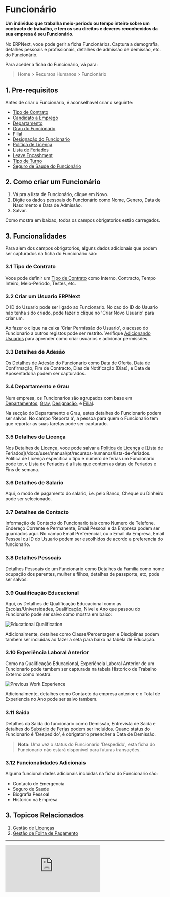 <!-- add-breadcrumbs -->
# Funcionário

**Um individuo que trabalha meio-periodo ou tempo inteiro sobre um contracto de trabalho, e tem os seu direitos e deveres reconhecidos da sua empresa é seu Funcionário.**

No ERPNext, voce pode gerir a ficha Funcionários. Captura a demografia, detalhes pessoais e profissionais, detalhes de admissão de demissão, etc. do Funcionário.


Para aceder a ficha do Funcionário, vá para:

> Home > Recursos Humanos > Funcionário

## 1. Pre-requisitos

Antes de criar o Funcionário, é aconselhavel criar o seguinte:

* [Tipo de Contrato](/docs/user/manual/pt/recursos-humanos/tipo-de-contracto)
* [Candidato a Emprego](/docs/user/manual/pt/recursos-humanos/candidato-emprego) 
* [Departamento](/docs/user/manual/pt/recursos-humanos/departamento)
* [Grau do Funcionario](/docs/user/manual/pt/recursos-humanos/grau-funcionario)
* [Filial](/docs/user/manual/pt/recursos-humanos/filial)
* [Designação do Funcionario](/docs/user/manual/pt/recursos-humanos/designação)
* [Politica de Licença](/docs/user/manual/pt/recursos-humanos/politica-de-licença)
* [Lista de Feriados](/docs/user/manual/pt/recursos-humanos/lista-de-feriados)
* [Leave Encashment](/docs/user/manual/pt/recursos-humanos/leave-encashment)
* [Tipo de Turno](/docs/user/manual/pt/recursos-humanos/gestão-de-turnos)
* [Seguro de Saude do Funcionário](/docs/user/manual/pt/recursos-humanos/seguro-saúde)

## 2. Como criar um Funcionário
  
1. Vá pra a lista de Funcionário, clique em Novo.
1. Digite os dados pessoais do Funcionário como Nome, Genero, Data de Nascimento e Data de Admissão.
1. Salvar.

Como mostra em baixao, todos os campos obrigatorios estão carregados.


## 3. Funcionalidades

Para alem dos campos obrigatorios, alguns dados adicionais que podem ser capturados na ficha do Funcionário são:

### 3.1 Tipo de Contrato

Voce pode definir um [Tipo de Contrato](/docs/user/manual/pt/recursos-humanos/tipo-de-contracto) como Interno, Contracto, Tempo Inteiro, Meio-Periodo, Testes, etc.


### 3.2 Criar um Usuario ERPNext

O ID do Usuario pode ser ligado ao Funcionario. No cao do ID do Usuario não tenha sido criado, pode fazer o clique no 'Criar Novo Usuario' para criar um. 
 
Ao fazer o clique na caixa 'Criar Permissão do Usuario', o acesso do Funcionario a outros registos pode ser restrito. Verifique [Adicionando Usuarios](/docs/user/manual/pt/configuração/usuarios-e-permissões/adicionar-usuarios) para aprender como criar usuarios e adicionar permissões.


### 3.3 Detalhes de Adesão

Os Detalhes de Adesão do Funcionario como Data de Oferta, Data de Confirmação, Fim de Contracto, Dias de Notificação (Dias), e Data de Aposentadoria podem ser capturados. 


### 3.4 Departamento e Grau

Num empresa, os Funcionarios são agrupados com base em [Departamentos](/docs/user/manual/pt/recursos-humanos/departamento), [Gray](/docs/user/manual/pt/recursos-humanos/grau-funcionario), [Designação](/docs/user/manual/pt/recursos-humanos/designação), e [Filial](/docs/user/manual/pt/recursos-humanos/filial). 

Na secção do Departamento e Grau, estes detalhes do Funcionario podem ser salvos. No campo 'Reporta a', a pessoa para quem o Funcionario tem que reportar as suas tarefas pode ser capturado.


### 3.5 Detalhes de Licença

Nos Detalhes de Licença, voce pode salvar a [Politica de Licença](/docs/user/manual/pt/recursos-humanos/politica-de-licença) e [Lista de Feriados](/docs/user/manual/pt/recursos-humanos/lista-de-feriados. Politica de Licença especifica o tipo e numero de ferias um Funcionario pode ter, e Lista de Feriados é a lista que contem as datas de Feriados e Fins de semana.


### 3.6 Detalhes de Salario

Aqui, o modo de pagamento do salario, i.e. pelo Banco, Cheque ou Dinheiro pode ser selecionado.


### 3.7 Detalhes de Contacto

Informação de Contacto do Funcionario tais como Numero de Telefone, Endereço Corrente e Permanente, Email Pessoal e da Empresa podem ser guardados aqui. No campo Email Preferencial, ou o Email da Empresa, Email Pessoal ou ID do Usuario podem ser escolhidos de acordo a preferencia do funcionario.
 

### 3.8 Detalhes Pessoais

Detalhes Pessoais de um Funcionario como Detalhes da Familia como nome ocupação dos parentes, mulher e filhos, detalhes de passporte, etc, pode ser salvos. 

### 3.9 Qualificação Educacional

Aqui, os Detalhes de Qualificação Educacional como as Escolas/Universidades, Qualificação, Nivel e Ano que passou do Funcionario pode ser salvo como mostra em baixo:

<img class="screenshot" alt="Educational Qualification" src="{{docs_base_url}}/assets/img/human-resources/educational-qualification.png">

Adicionalmente, detalhes como Classe/Percentagem e Disciplinas podem tambem ser incluidas ao fazer a seta para baixo na tabela de Educação.

### 3.10 Experiência Laboral Anterior

Como na Qualificação Educacional, Experiência Laboral Anterior de um Funcionario pode tambem ser capturada na tabela Historico de Trabalho Externo como mostra:

<img class="screenshot" alt="Previous Work Experience" src="{{docs_base_url}}/assets/img/human-resources/previous-work-experience.png">

Adicionalmente, detalhes como Contacto da empresa anterior e o Total de Experiencia no Ano pode ser salvo tambem.

### 3.11 Saida

Detalhes da Saída do funcionario como Demissão, Entrevista de Saida e detalhes do [Subsidio de Ferias](/docs/user/manual/pt/recursos-humanos/leave-encashment) podem ser incluidos. Quano status do Funcionario é 'Despedido', é obrigatorio preencher a Data de Demissão. 

> **Nota:** Uma vez o status do Funcionario 'Despedido', esta ficha do Funcionario não estará disponivel para futuras transações.

### 3.12 Funcionalidades Adicionais
Alguma funcionalidades adicionais incluidas na ficha do Funcionario são:

* Contacto de Emergencia
* Seguro de Saude
* Biografia Pessoal
* Historico na Empresa

## 3. Topicos Relacionados

1. [Gestão de Licenças](/docs/user/manual/pt/recursos-humanos/gestão-ferias)
1. [Gestão de Folha de Pagamento](/docs/user/manual/pt/recursos-humanos/folha-de-pagamento) 



<hr>

<div class="embed-container">    
    <iframe src="https://www.youtube.com/embed/kkwOzeU4wFU?rel=0" frameborder="0" allow="autoplay; encrypted-media" allowfullscreen></iframe>
</div>


